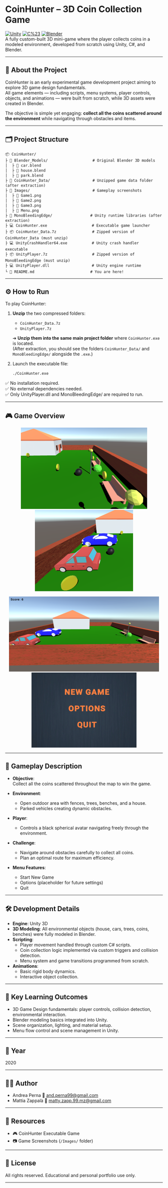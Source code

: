 # CoinHunter – 3D Coin Collection Game

[![Unity](https://img.shields.io/badge/Engine-Unity-100000?logo=unity)](https://unity.com/) [![C%23](https://img.shields.io/badge/Language-C%23-blue?logo=c-sharp)](https://learn.microsoft.com/en-us/dotnet/csharp/) [![Blender](https://img.shields.io/badge/3D%20Models-Blender-orange?logo=blender)](https://www.blender.org/)  
A fully custom-built 3D mini-game where the player collects coins in a modeled environment, developed from scratch using Unity, C#, and Blender.

---

## 🧠 About the Project

CoinHunter is an early experimental game development project aiming to explore 3D game design fundamentals.  
All game elements — including scripts, menu systems, player controls, objects, and animations — were built from scratch, while 3D assets were created in Blender.

The objective is simple yet engaging: **collect all the coins scattered around the environment** while navigating through obstacles and items.

---

## 🗂 Project Structure

```
📦 CoinHunter/
├ 📁 Blender_Models/                    # Original Blender 3D models
│  ├ 🧩 car.blend
│  ├ 🧩 house.blend
│  ├ 🧩 park.blend
├ 📁 CoinHunter_Data/                   # Unzipped game data folder (after extraction)
├ 📁 Images/                            # Gameplay screenshots
│  ├ 📸 Game1.png
│  ├ 📸 Game2.png
│  ├ 📸 Game3.png
│  ├ 📸 Menu.png
├ 📁 MonoBleedingEdge/                 # Unity runtime libraries (after extraction)
├ 💻 CoinHunter.exe                    # Executable game launcher
├ 📦 CoinHunter_Data.7z                # Zipped version of CoinHunter_Data (must unzip)
├ 💻 UnityCrashHandler64.exe           # Unity crash handler executable
├ 📦 UnityPlayer.7z                    # Zipped version of MonoBleedingEdge (must unzip)
├ 💻 UnityPlayer.dll                   # Unity engine runtime
└ 📄 README.md                         # You are here!
```

---

## ⚙️ How to Run

To play CoinHunter:

1. **Unzip** the two compressed folders:
   - `CoinHunter_Data.7z`
   - `UnityPlayer.7z`
   
   ➔ **Unzip them into the same main project folder** where `CoinHunter.exe` is located.  
   (After extraction, you should see the folders `CoinHunter_Data/` and `MonoBleedingEdge/` alongside the `.exe`.)

2. Launch the executable file:
   ```bash
   ./CoinHunter.exe
   ```

✅ No installation required.  
✅ No external dependencies needed.  
✅ Only UnityPlayer.dll and MonoBleedingEdge/ are required to run.

---

## 🎮 Game Overview

<p align="center">
  <img src="./Images/Game1.png" height="260"/>
  <img src="./Images/Game2.png" height="260"/>
</p>

<p align="center">
  <img src="./Images/Game3.png" height="240"/>
  <img src="./Images/Menu.png" height="240"/>
</p>

---

## 🎯 Gameplay Description

- **Objective**:  
  Collect all the coins scattered throughout the map to win the game.
  
- **Environment**:
  - Open outdoor area with fences, trees, benches, and a house.
  - Parked vehicles creating dynamic obstacles.
  
- **Player**:
  - Controls a black spherical avatar navigating freely through the environment.
  
- **Challenge**:
  - Navigate around obstacles carefully to collect all coins.
  - Plan an optimal route for maximum efficiency.

- **Menu Features**:
  - Start New Game
  - Options (placeholder for future settings)
  - Quit

---

## 🛠 Development Details

- **Engine**: Unity 3D
- **3D Modeling**: All environmental objects (house, cars, trees, coins, benches) were fully modeled in Blender.
- **Scripting**:  
  - Player movement handled through custom C# scripts.
  - Coin collection logic implemented via custom triggers and collision detection.
  - Menu system and game transitions programmed from scratch.
- **Animations**:  
  - Basic rigid body dynamics.
  - Interactive object collection.

---

## 🧪 Key Learning Outcomes

- 3D Game Design fundamentals: player controls, collision detection, environmental interaction.
- Blender modeling basics integrated into Unity.
- Scene organization, lighting, and material setup.
- Menu flow control and scene management in Unity.

---

## 📅 Year

2020

---

## 👨‍🎓 Author

- Andrea Perna 📧 and.perna99@gmail.com
- Mattia Zappalà 📧 matty.zapp.99.mz@gmail.com

---

## 📎 Resources

- 🎮 CoinHunter Executable Game
- 📷 Game Screenshots (`/Images/` folder)

---

## 📜 License

All rights reserved. Educational and personal portfolio use only.

---
